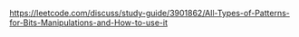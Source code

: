 https://leetcode.com/discuss/study-guide/3901862/All-Types-of-Patterns-for-Bits-Manipulations-and-How-to-use-it